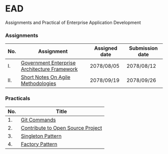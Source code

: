 
# EAD
Assignments and Practical of Enterprise Application Development

### Assignments

| No. | Assignment | Assigned date | Submission date |
| ------ | ------ | ------ | ------ |
| I. |  [Government Enterprise Architecture Framework] | 2078/08/05 | 2078/08/12 |
| II. |[Short Notes On Agile Methodologies] | 2078/09/19 | 2078/09/26 |

[Government Enterprise Architecture Framework]: https://github.com/KarunAtreya/EAD/tree/master/Assignment/Assignment1
[Short Notes On Agile Methodologies]: https://github.com/KarunAtreya/EAD/tree/master/Assignment/Assignment2


### Practicals

| No. | Title |
| ------ | ------ |
| 1. |  [Git Commands] |
| 2. |[Contribute to Open Source Project]|
| 3. |[Singleton Pattern]|
| 4. |[Factory Pattern]|

[Git Commands]: https://github.com/KarunAtreya/EAD/tree/master/Practical/Lab1
[Contribute to Open Source Project]: https://github.com/KarunAtreya/EAD/tree/master/Practical/Lab2
[Singleton Pattern]: https://github.com/KarunAtreya/EAD/tree/master/Practical/Lab3
[Factory Pattern]: https://github.com/KarunAtreya/EAD/tree/master/Practical/Lab4



